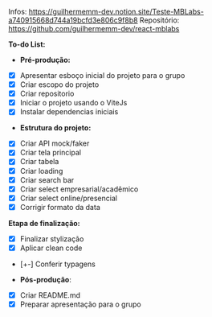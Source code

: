 Infos: https://guilhermemm-dev.notion.site/Teste-MBLabs-a740915668d744a19bcfd3e806c9f8b8
Repositório: https://github.com/guilhermemm-dev/react-mblabs

**To-do List:**

-   **Pré-produção:**
-   [x] Apresentar esboço inicial do projeto para o grupo
-   [x] Criar escopo do projeto
-   [x] Criar repositorio
-   [x] Iniciar o projeto usando o ViteJs
-   [x] Instalar dependencias iniciais

-   **Estrutura do projeto:**
-   [x] Criar API mock/faker
-   [x] Criar tela principal
-   [x] Criar tabela
-   [x] Criar loading
-   [x] Criar search bar
-   [x] Criar select empresarial/acadêmico
-   [x] Criar select online/presencial
-   [x] Corrigir formato da data

**Etapa de finalização:**
-   [x] Finalizar stylização
-   [x] Aplicar clean code
-   [+-] Conferir typagens

-   **Pós-produção**:
-   [x] Criar README.md
-   [x] Preparar apresentação para o grupo
